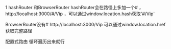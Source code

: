 1 hashRouter 和BrowserRouter
hashRouter会在路径上多加一个# ，http://localhost:3000/#/Vip ，可以通过window.location.hash获取'#/Vip'

BrowserRouter没有# http://localhost:3000/Vip 可以通过window.location.href获取完整路径


配置式路由 循环遍历出来就行